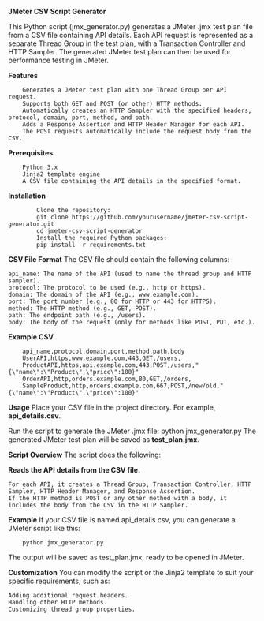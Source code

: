 **JMeter CSV Script Generator**

This Python script (jmx_generator.py) generates a JMeter .jmx test plan file from a CSV file containing API details. Each API request is represented as a separate Thread Group in the test plan, with a Transaction Controller and HTTP Sampler. The generated JMeter test plan can then be used for performance testing in JMeter.

**Features**
        
        Generates a JMeter test plan with one Thread Group per API request.
        Supports both GET and POST (or other) HTTP methods.
        Automatically creates an HTTP Sampler with the specified headers, protocol, domain, port, method, and path.
        Adds a Response Assertion and HTTP Header Manager for each API.
        The POST requests automatically include the request body from the CSV.

**Prerequisites**
        
        Python 3.x
        Jinja2 template engine
        A CSV file containing the API details in the specified format.

**Installation**
           
            Clone the repository:
            git clone https://github.com/yourusername/jmeter-csv-script-generator.git
            cd jmeter-csv-script-generator
            Install the required Python packages:
            pip install -r requirements.txt

**CSV File Format**
    The CSV file should contain the following columns:
    
    api_name: The name of the API (used to name the thread group and HTTP sampler).
    protocol: The protocol to be used (e.g., http or https).
    domain: The domain of the API (e.g., www.example.com).
    port: The port number (e.g., 80 for HTTP or 443 for HTTPS).
    method: The HTTP method (e.g., GET, POST).
    path: The endpoint path (e.g., /users).
    body: The body of the request (only for methods like POST, PUT, etc.).

**Example CSV**

        api_name,protocol,domain,port,method,path,body
        UserAPI,https,www.example.com,443,GET,/users,
        ProductAPI,https,api.example.com,443,POST,/users,"{\"name\":\"Product\",\"price\":100}"
        OrderAPI,http,orders.example.com,80,GET,/orders,
        SampleProduct,http,orders.example.com,667,POST,/new/old,"{\"name\":\"Product\",\"price\":100}"

**Usage**
        Place your CSV file in the project directory. For example, **api_details.csv**.

Run the script to generate the JMeter .jmx file:
        python jmx_generator.py
        The generated JMeter test plan will be saved as **test_plan.jmx**.

**Script Overview**
The script does the following:

**Reads the API details from the CSV file.**
  
    For each API, it creates a Thread Group, Transaction Controller, HTTP Sampler, HTTP Header Manager, and Response Assertion.
    If the HTTP method is POST or any other method with a body, it includes the body from the CSV in the HTTP Sampler.

**Example**
    If your CSV file is named api_details.csv, you can generate a JMeter script like this:

        python jmx_generator.py
The output will be saved as test_plan.jmx, ready to be opened in JMeter.

**Customization**
    You can modify the script or the Jinja2 template to suit your specific requirements, such as:

    Adding additional request headers.
    Handling other HTTP methods.
    Customizing thread group properties.
